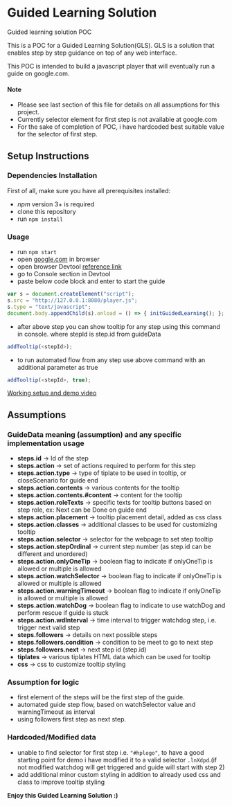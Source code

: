 # Guided Learning Solution
Guided learning solution POC

This is a POC for a Guided Learning Solution(GLS). GLS is a solution that enables step by step guidance on top of any web interface.

This POC is intended to build a javascript player that will eventually run a guide on google.com.

#### Note
- Please see last section of this file for details on all assumptions for this project.
- Currently selector element for first step is not available at google.com
- For the sake of completion of POC, i have hardcoded best suitable value for the selector of first step.

## Setup Instructions
### Dependencies Installation
First of all, make sure you have all prerequisites installed:
- *npm* version 3+ is required
- clone this repository
- run `npm install`

### Usage
- run `npm start`
- open [google.com](https://www.google.com) in browser
- open browser Devtool [reference link](https://javascript.info/devtools)
- go to Console section in Devtool
- paste below code block and enter to start the guide

```javascript
var s = document.createElement("script");
s.src = "http://127.0.0.1:8080/player.js";
s.type = "text/javascript";
document.body.appendChild(s).onload = () => { initGuidedLearning(); };
```

- after above step you can show tooltip for any step using this command in console. where stepId is step.id from guideData
```javascript
addTooltip(<stepId>);
```

- to run automated flow from any step use above command with an additional parameter as true
```javascript
addTooltip(<stepId>, true);
```

[Working setup and demo video](https://youtu.be/EJj86n1Bm8E)

## Assumptions
### GuideData meaning (assumption) and any specific implementation usage
- **steps.id** -> Id of the step
- **steps.action** -> set of actions required to perform for this step
- **steps.action.type** -> type of tiplate to be used in tooltip, or closeScenario for guide end
- **steps.action.contents** -> various contents for the tooltip
- **steps.action.contents.#content** -> content for the tooltip
- **steps.action.roleTexts** -> specific texts for tooltip buttons based on step role, ex: Next can be Done on guide end
- **steps.action.placement** -> tooltip placement detail, added as css class
- **steps.action.classes** -> additional classes to be used for customizing tooltip
- **steps.action.selector** -> selector for the webpage to set step tooltip
- **steps.action.stepOrdinal** -> current step number (as step.id can be different and unordered)
- **steps.action.onlyOneTip** -> boolean flag to indicate if onlyOneTip is allowed or multiple is allowed
- **steps.action.watchSelector** -> boolean flag to indicate if onlyOneTip is allowed or multiple is allowed
- **steps.action.warningTimeout** -> boolean flag to indicate if onlyOneTip is allowed or multiple is allowed
- **steps.action.watchDog** -> boolean flag to indicate to use watchDog and perform rescue if guide is stuck
- **steps.action.wdInterval** -> time interval to trigger watchdog step, i.e. trigger next valid step
- **steps.followers** -> details on next possible steps
- **steps.followers.condition** -> condition to be meet to go to next step
- **steps.followers.next** -> next step id (step.id)
- **tiplates** -> various tiplates HTML data which can be used for tooltip
- **css** -> css to customize tooltip styling

### Assumption for logic
- first element of the steps will be the first step of the guide.
- automated guide step flow, based on watchSelector value and warningTimeout as interval
- using followers first step as next step.

### Hardcoded/Modified data
- unable to find selector for first step i.e. `"#hplogo"`, to have a good starting point for demo i have modified it to a valid selector `.lnXdpd`.(if not modified watchdog will get triggered and guide will start with step 2)
- add additional minor custom styling in addition to already used css and class to improve tooltip styling

**Enjoy this Guided Learning Solution :)**

